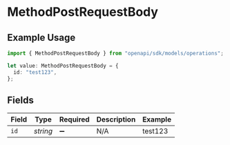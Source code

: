 # MethodPostRequestBody

## Example Usage

```typescript
import { MethodPostRequestBody } from "openapi/sdk/models/operations";

let value: MethodPostRequestBody = {
  id: "test123",
};
```

## Fields

| Field              | Type               | Required           | Description        | Example            |
| ------------------ | ------------------ | ------------------ | ------------------ | ------------------ |
| `id`               | *string*           | :heavy_minus_sign: | N/A                | test123            |
